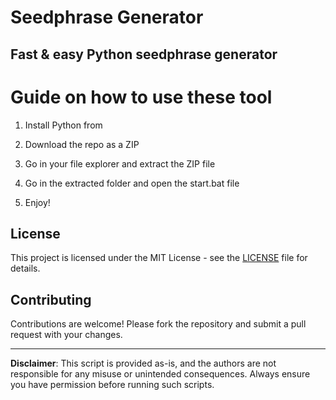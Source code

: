 # Seedphrase Generator              
              
## Fast & easy Python seedphrase generator                 
                      
# Guide on how to use these tool                     
                    
1. Install Python from                    
          
2. Download the repo as a ZIP               
              
3. Go in your file explorer and extract the ZIP file              
                     
4. Go in the extracted folder and open the start.bat file              
                    
5. Enjoy!                 
                      
## License                         
             
This project is licensed under the MIT License - see the [LICENSE](LICENSE) file for details.                          
         
## Contributing           
             
Contributions are welcome! Please fork the repository and submit a pull request with your changes.                
               
---              
                    
**Disclaimer**: This script is provided as-is, and the authors are not responsible for any misuse or unintended consequences. Always ensure you have permission before running such scripts.                   